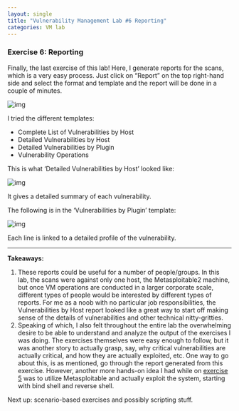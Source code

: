 ```yaml
---
layout: single
title: "Vulnerability Management Lab #6 Reporting"
categories: VM lab
---
```


### Exercise 6: Reporting


Finally, the last exercise of this lab! Here, I generate reports for the scans, which is a very easy process. Just click on “Report” on the top right-hand side and select the format and template and the report will be done in a couple of minutes.



![img](https://lh3.googleusercontent.com/ZpGheEqqqBBz4EXe_kpBlXOT53VAFcjTB8klJM-B25kArchWGE7Ob7_xKxncj7PExnRD16LVvqHRzrqPY_pX5pRWCSoWC6aUQjo5Jd7mQEsmeGbHs1cTGmVqoj3xR1bNkXPjOmlSE5Re1XU8lvxEhYM)



I tried the different templates: 

- Complete List of Vulnerabilities by Host
- Detailed Vulnerabilities by Host
- Detailed Vulnerabilities by Plugin
- Vulnerability Operations

This is what ‘Detailed Vulnerabilities by Host’ looked like: 



![img](https://lh4.googleusercontent.com/m2joVyGr3_9GPs2-a2YIiFvbCQdDu2NcQNQZcCFk2nNNiSWgPOATk9KlLm1U6iY0p9xc_9Qam4YPTsM-7k0XTbxbqz5T-R-QtEg3xN_oO4sRVgIpsdelyR1jmgq8v2bn8zz7nsrVuaoFX-rYUpI7zCY)

It gives a detailed summary of each vulnerability. 



The following is in the ‘Vulnerabilities by Plugin’ template:



![img](https://lh4.googleusercontent.com/GIlGs8jiTpSn1Xrjr8bxgkNfuzSdsgidUT8tgmzl70LEvCiIJXCCtJQG_WoDTM1FvxDSuVpMmPwOFJsD5jbUjVXxmtY4JzuNXq8zO41o4E_hIxpGyLEjMML7MWAMjaZc53DCLzyE_782ZBMxPAWMP1o)



Each line is linked to a detailed profile of the vulnerability. 



------



**Takeaways:** 

1. These reports could be useful for a number of people/groups. In this lab, the scans were against only one host, the Metasploitable2 machine, but once VM operations are conducted in a larger corporate scale, different types of people would be interested by different types of reports. For me as a noob with no particular job responsibilities, the Vulnerabilities by Host report looked like a great way to start off making sense of the details of vulnerabilities and other technical nitty-gritties. 
2. Speaking of which, I also felt throughout the entire lab the overwhelming desire to be able to understand and analyze the output of the exercises I was doing. The exercises themselves were easy enough to follow, but it was another story to actually grasp, say, why critical vulnerabilities are actually critical, and how they are actually exploited, etc. One way to go about this, is as mentioned, go through the report generated from this exercise. However, another more hands-on idea I had while on [exercise 5](https://areekang.github.io/eighth/) was to utilize Metasploitable and actually exploit the system, starting with bind shell and reverse shell. 

Next up: scenario-based exercises and possibly scripting stuff.
